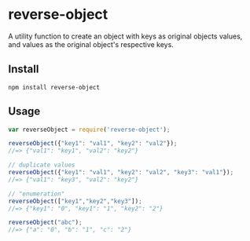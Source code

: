 # reverse-object

A utility function to create an object with keys as original objects values, and values as the original object's respective keys.

## Install

    npm install reverse-object

## Usage

```javascript
var reverseObject = require('reverse-object');

reverseObject({"key1": "val1", "key2": "val2"});
//=> {"val1": "key1", "val2": "key2"}

// duplicate values
reverseObject({"key1": "val1", "key2": "val2", "key3": "val1"});
//=> {"val1": "key3", "val2": "key2"}

// "enumeration"
reverseObject(["key1","key2","key3"]);
//=> {"key1": "0", "key1": "1", "key2": "2"}

reverseObject("abc");
//=> {"a": "0", "b": "1", "c": "2"}
```
